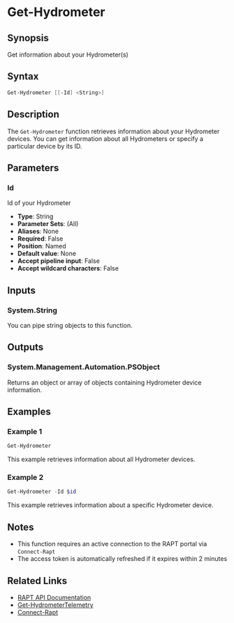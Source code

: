 # Get-Hydrometer

## Synopsis

Get information about your Hydrometer(s)

## Syntax

```powershell
Get-Hydrometer [[-Id] <String>]
```

## Description

The `Get-Hydrometer` function retrieves information about your Hydrometer devices. You can get information about all Hydrometers or specify a particular device by its ID.

## Parameters

### Id

Id of your Hydrometer

- **Type**: String
- **Parameter Sets**: (All)
- **Aliases**: None
- **Required**: False
- **Position**: Named
- **Default value**: None
- **Accept pipeline input**: False
- **Accept wildcard characters**: False

## Inputs

### System.String

You can pipe string objects to this function.

## Outputs

### System.Management.Automation.PSObject

Returns an object or array of objects containing Hydrometer device information.

## Examples

### Example 1

```powershell
Get-Hydrometer
```

This example retrieves information about all Hydrometer devices.

### Example 2

```powershell
Get-Hydrometer -Id $id
```

This example retrieves information about a specific Hydrometer device.

## Notes

- This function requires an active connection to the RAPT portal via `Connect-Rapt`
- The access token is automatically refreshed if it expires within 2 minutes

## Related Links

- [RAPT API Documentation](https://api.rapt.io/index.html)
- [Get-HydrometerTelemetry](Get-HydrometerTelemetry.md)
- [Connect-Rapt](Connect-Rapt.md)
